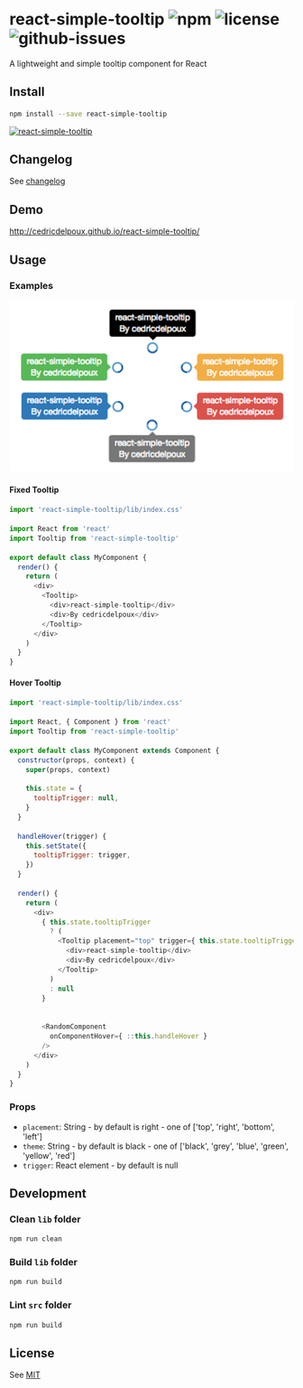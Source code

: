 # react-simple-tooltip  ![npm](https://img.shields.io/npm/v/react-simple-tooltip.svg) ![license](https://img.shields.io/npm/l/react-simple-tooltip.svg) ![github-issues](https://img.shields.io/github/issues/cedricdelpoux/react-simple-tooltip.svg)

A lightweight and simple tooltip component for React

## Install

```sh
npm install --save react-simple-tooltip
```

[![react-simple-tooltip](https://nodei.co/npm/react-simple-tooltip.png?downloads=true&downloadRank=true&stars=true)](https://nodei.co/npm/react-simple-tooltip/)

## Changelog

See [changelog](./CHANGELOG.md)

## Demo 

http://cedricdelpoux.github.io/react-simple-tooltip/

## Usage

### Examples

![Tooltip example](/screenshots/themed-tooltips.png)

#### Fixed Tooltip

```js
import 'react-simple-tooltip/lib/index.css'

import React from 'react'
import Tooltip from 'react-simple-tooltip'

export default class MyComponent {
  render() {
    return (
      <div>
        <Tooltip>
          <div>react-simple-tooltip</div>
          <div>By cedricdelpoux</div> 
        </Tooltip>
      </div>
    )
  }
}
```

#### Hover Tooltip

```js
import 'react-simple-tooltip/lib/index.css'

import React, { Component } from 'react'
import Tooltip from 'react-simple-tooltip'

export default class MyComponent extends Component {
  constructor(props, context) {
    super(props, context)

    this.state = {
      tooltipTrigger: null,
    }
  }

  handleHover(trigger) {
    this.setState({
      tooltipTrigger: trigger,
    })
  }

  render() {
    return (
      <div>
        { this.state.tooltipTrigger
          ? (
            <Tooltip placement="top" trigger={ this.state.tooltipTrigger }>
              <div>react-simple-tooltip</div>
              <div>By cedricdelpoux</div> 
            </Tooltip>
          )
          : null
        }


        <RandomComponent
          onComponentHover={ ::this.handleHover }
        />
      </div>
    )
  }
}
```

### Props

  * `placement`: String - by default is right - one of ['top', 'right', 'bottom', 'left']
  * `theme`: String - by default is black - one of ['black', 'grey', 'blue', 'green', 'yellow', 'red']
  * `trigger`: React element - by default is null

## Development

### Clean `lib` folder

```js
npm run clean
```

### Build `lib` folder

```js
npm run build
```

### Lint `src` folder

```js
npm run build
```

## License

See [MIT](./LICENCE)
